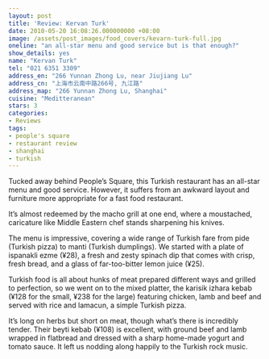 ```yaml
---
layout: post
title: 'Review: Kervan Turk'
date: 2010-05-20 16:08:26.000000000 +08:00
image: /assets/post_images/food_covers/kevarn-turk-full.jpg
oneline: "an all-star menu and good service but is that enough?"
show_details: yes
name: "Kervan Turk"
tel: "021 6351 3309"
address_en: "266 Yunnan Zhong Lu, near Jiujiang Lu"
address_cn: "上海市云南中路266号, 九江路"
address_map: "266 Yunnan Zhong Lu, Shanghai"
cuisine: "Meditteranean"
stars: 3
categories:
- Reviews
tags:
- people's square
- restaurant review
- shanghai
- turkish
---
```

Tucked away behind People’s Square, this Turkish restaurant has an all-star menu and good service. However, it suffers from an awkward layout and furniture more appropriate for a fast food restaurant.

It’s almost redeemed by the macho grill at one end, where a moustached, caricature like Middle Eastern chef stands sharpening his knives.

The menu is impressive, covering a wide range of Turkish fare from pide (Turkish pizza) to manti (Turkish dumplings). We started with a plate of ispanakli ezme (¥28), a fresh and zesty spinach dip that comes with crisp, fresh bread, and a glass of far-too-bitter lemon juice (¥25).

Turkish food is all about hunks of meat prepared different ways and grilled to perfection, so we went on to the mixed platter, the karisik izhara kebab (¥128 for the small, ¥238 for the large) featuring chicken, lamb and beef and served with rice and lamacun, a simple Turkish pizza. 

It’s long on herbs but short on meat, though what’s there is incredibly tender. Their beyti kebab (¥108) is excellent, with ground beef and lamb wrapped in flatbread and dressed with a sharp home-made yogurt and tomato sauce. It left us nodding along happily to the Turkish rock music.